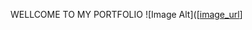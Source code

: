 WELLCOME TO MY PORTFOLIO
 ![Image Alt]([[image_url](https://github.com/YellapuAbhishek/MYPORTFOLIO/blob/dfea4f6f0b967e6c7a00fcb4fc37105c8c7da3cc/Screenshot%202025-08-01%20180556.png)]
